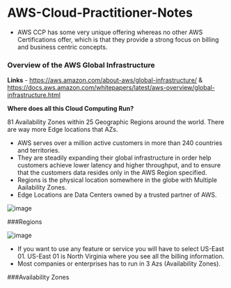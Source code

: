 # AWS-Cloud-Practitioner-Notes

- AWS CCP has some very unique offering whereas no other AWS Certifications offer, which is that they provide a strong focus on billing and business centric concepts.

### Overview of the AWS Global Infrastructure

**Links** - https://aws.amazon.com/about-aws/global-infrastructure/ & https://docs.aws.amazon.com/whitepapers/latest/aws-overview/global-infrastructure.html

**Where does all this Cloud Computing Run?**

81 Availability Zones within 25 Geographic Regions around the world. There are way more Edge locations that AZs.

- AWS serves over a million active customers in more than 240 countries and territories. 
- They are steadily expanding their global infrastructure in order help customers achieve lower latency and higher throughput, and to ensure that the customers data resides only in the AWS Region specified.
- Regions is the physical location somewhere in the globe with Multiple Aailability Zones.
- Edge Locations are Data Centers owned by a trusted partner of AWS.

![image](https://user-images.githubusercontent.com/84306023/124888963-39d1d800-dff4-11eb-9f73-fb4f52325a70.png)

###Regions

![image](https://user-images.githubusercontent.com/84306023/124890738-f9735980-dff5-11eb-8fdc-cdb0b52f20ef.png)

- If you want to use any feature or service you will have to select US-East 01. US-East 01 is North Virginia where you see all the billing information. 
- Most companies or enterprises has to run in 3 Azs (Availability Zones).


###Availability Zones



